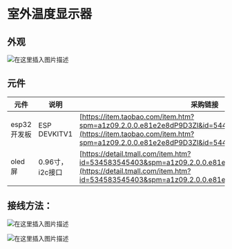 # 室外温度显示器

## 外观
![在这里插入图片描述](https://img-blog.csdnimg.cn/20210408082449251.png?x-oss-process=image/watermark,type_ZmFuZ3poZW5naGVpdGk,shadow_10,text_aHR0cHM6Ly9ibG9nLmNzZG4ubmV0L2pkaDk5,size_16,color_FFFFFF,t_70)

## 元件
元件|说明|采购链接
---|---|---
esp32开发板|ESP DEVKITV1|[https://item.taobao.com/item.htm?spm=a1z09.2.0.0.e81e2e8dP9D3Zl&id=544831023710&_u=842t6s0fd91](https://item.taobao.com/item.htm?spm=a1z09.2.0.0.e81e2e8dP9D3Zl&id=544831023710&_u=842t6s0fd91)
oled屏|0.96寸，i2c接口|[https://detail.tmall.com/item.htm?id=534583545403&spm=a1z09.2.0.0.e81e2e8dP9D3Zl&_u=842t6s0a8fd](https://detail.tmall.com/item.htm?id=534583545403&spm=a1z09.2.0.0.e81e2e8dP9D3Zl&_u=842t6s0a8fd)

## 接线方法：
![在这里插入图片描述](https://img-blog.csdnimg.cn/20210408082626840.png?x-oss-process=image/watermark,type_ZmFuZ3poZW5naGVpdGk,shadow_10,text_aHR0cHM6Ly9ibG9nLmNzZG4ubmV0L2pkaDk5,size_16,color_FFFFFF,t_70)

![在这里插入图片描述](https://img-blog.csdnimg.cn/20210408082639453.png?x-oss-process=image/watermark,type_ZmFuZ3poZW5naGVpdGk,shadow_10,text_aHR0cHM6Ly9ibG9nLmNzZG4ubmV0L2pkaDk5,size_16,color_FFFFFF,t_70)